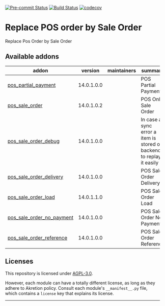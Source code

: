 
<!-- /!\ Non OCA Context : Set here the badge of your runbot / runboat instance. -->
[![Pre-commit Status](https://github.com/akretion/pos-sale-order/actions/workflows/pre-commit.yml/badge.svg?branch=14.0)](https://github.com/akretion/pos-sale-order/actions/workflows/pre-commit.yml?query=branch%3A14.0)
[![Build Status](https://github.com/akretion/pos-sale-order/actions/workflows/test.yml/badge.svg?branch=14.0)](https://github.com/akretion/pos-sale-order/actions/workflows/test.yml?query=branch%3A14.0)
[![codecov](https://codecov.io/gh/akretion/pos-sale-order/branch/14.0/graph/badge.svg)](https://codecov.io/gh/akretion/pos-sale-order)
<!-- /!\ Non OCA Context : Set here the badge of your translation instance. -->

<!-- /!\ do not modify above this line -->

# Replace POS order by Sale Order

Replace Pos Order by Sale Order

<!-- /!\ do not modify below this line -->

<!-- prettier-ignore-start -->

[//]: # (addons)

Available addons
----------------
addon | version | maintainers | summary
--- | --- | --- | ---
[pos_partial_payment](pos_partial_payment/) | 14.0.1.0.0 |  | POS Partial Payment
[pos_sale_order](pos_sale_order/) | 14.0.1.0.2 |  | POS Only Sale Order
[pos_sale_order_debug](pos_sale_order_debug/) | 14.0.1.0.0 |  | In case a sync error a item is stored on backend to replay it easily
[pos_sale_order_delivery](pos_sale_order_delivery/) | 14.0.1.0.0 |  | POS Sale Order Delivery
[pos_sale_order_load](pos_sale_order_load/) | 14.0.1.1.0 |  | POS Sale Order Load
[pos_sale_order_no_payment](pos_sale_order_no_payment/) | 14.0.1.0.0 |  | POS Sale Order No Payment
[pos_sale_order_reference](pos_sale_order_reference/) | 14.0.1.0.0 |  | POS Sale Order Reference

[//]: # (end addons)

<!-- prettier-ignore-end -->

## Licenses

This repository is licensed under [AGPL-3.0](LICENSE).

However, each module can have a totally different license, as long as they adhere to Akretion
policy. Consult each module's `__manifest__.py` file, which contains a `license` key
that explains its license.

----
<!-- /!\ Non OCA Context : Set here the full description of your organization. -->
